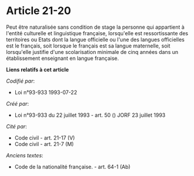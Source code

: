 # Article 21-20

Peut être naturalisée sans condition de stage la personne qui appartient à l'entité culturelle et linguistique française,
lorsqu'elle est ressortissante des territoires ou Etats dont la langue officielle ou l'une des langues officielles est le
français, soit lorsque le français est sa langue maternelle, soit lorsqu'elle justifie d'une scolarisation minimale de cinq
années dans un établissement enseignant en langue française.

**Liens relatifs à cet article**

_Codifié par_:

  - Loi n°93-933 1993-07-22

_Créé par_:

  - Loi n°93-933 du 22 juillet 1993 - art. 50 () JORF 23 juillet 1993

_Cité par_:

  - Code civil - art. 21-17 (V)
  - Code civil - art. 21-7 (M)

_Anciens textes_:

  - Code de la nationalité française. - art. 64-1 (Ab)
